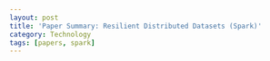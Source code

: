 ```yaml
---
layout: post
title: 'Paper Summary: Resilient Distributed Datasets (Spark)'
category: Technology
tags: [papers, spark]
---
```

